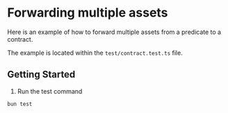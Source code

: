 # Forwarding multiple assets

Here is an example of how to forward multiple assets from a predicate to a contract.

The example is located within the `test/contract.test.ts` file.

## Getting Started

1. Run the test command 

```bash
bun test
```
